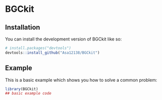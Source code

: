 
<!-- README.md is generated from README.Rmd. Please edit that file -->

# BGCkit

<!-- badges: start -->
<!-- badges: end -->

## Installation

You can install the development version of BGCkit like so:

``` r
# install.packages("devtools")
devtools::install_github("Asa12138/BGCkit")
```

## Example

This is a basic example which shows you how to solve a common problem:

``` r
library(BGCkit)
## basic example code
```
